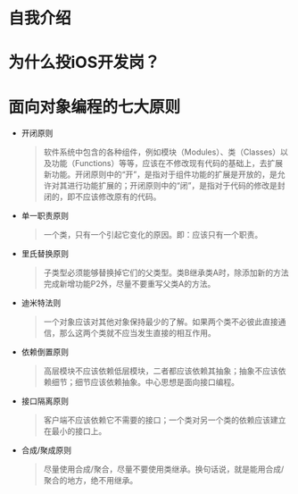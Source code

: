 # 自我介绍

# 为什么投iOS开发岗？

# 面向对象编程的七大原则
- 开闭原则
    > 软件系统中包含的各种组件，例如模块（Modules）、类（Classes）以及功能（Functions）等等，应该在不修改现有代码的基础上，去扩展新功能。开闭原则中的“开”，是指对于组件功能的扩展是开放的，是允许对其进行功能扩展的；开闭原则中的“闭”，是指对于代码的修改是封闭的，即不应该修改原有的代码。
- 单一职责原则
    > 一个类，只有一个引起它变化的原因。即：应该只有一个职责。
- 里氏替换原则
    > 子类型必须能够替换掉它们的父类型。类B继承类A时，除添加新的方法完成新增功能P2外，尽量不要重写父类A的方法。
- 迪米特法则
    > 一个对象应该对其他对象保持最少的了解。如果两个类不必彼此直接通信，那么这两个类就不应当发生直接的相互作用。
- 依赖倒置原则
    > 高层模块不应该依赖低层模块，二者都应该依赖其抽象；抽象不应该依赖细节；细节应该依赖抽象。中心思想是面向接口编程。
- 接口隔离原则
    > 客户端不应该依赖它不需要的接口；一个类对另一个类的依赖应该建立在最小的接口上。
- 合成/聚成原则
    > 尽量使用合成/聚合，尽量不要使用类继承。换句话说，就是能用合成/聚合的地方，绝不用继承。
